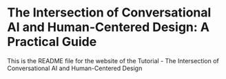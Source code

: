 

# The Intersection of Conversational AI and Human-Centered Design: A Practical Guide

This is the README file for the website of the Tutorial - The Intersection of Conversational AI and Human-Centered Design
 

